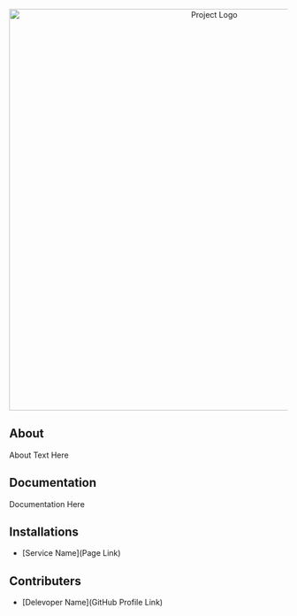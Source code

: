 <p align="center">
      <img src="https://drive.google.com/file/d/1f2-EZTHlABmm3YMIn8AZsfComXOEPLYf/view?usp=drive_link" alt="Project Logo" width="726">
</p>

## About

About Text Here

## Documentation

Documentation Here

## Installations

- [Service Name](Page Link)

## Contributers

- [Delevoper Name](GitHub Profile Link)
